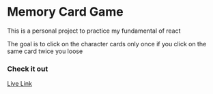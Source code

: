 # Memory Card Game
This is a personal project to practice my fundamental of react

The goal is to click on the character cards only once if you click on the same card twice you loose

### Check it out
[Live Link](https://faizan-20.github.io/memory-card-game/)
